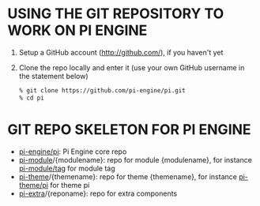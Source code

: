 # USING THE GIT REPOSITORY TO WORK ON PI ENGINE

 1. Setup a GitHub account (http://github.com/), if you haven't yet
 2. Clone the repo locally and enter it (use your own GitHub username
    in the statement below)

    ```sh
    % git clone https://github.com/pi-engine/pi.git
    % cd pi
    ```

# GIT REPO SKELETON FOR PI ENGINE

* [pi-engine/pi](https://github.com/pi-engine/pi): Pi Engine core repo
* [pi-module](https://github.com/pi-module)/{modulename}: repo for module {modulename}, for instance [pi-module/tag](https://github.com/pi-module/tag) for module tag
* [pi-theme](https://github.com/pi-theme)/{themename}: repo for theme {themename}, for instance [pi-theme/pi](https://github.com/pi-theme/pi) for theme pi
* [pi-extra](https://github.com/pi-extra)/{reponame}: repo for extra components
